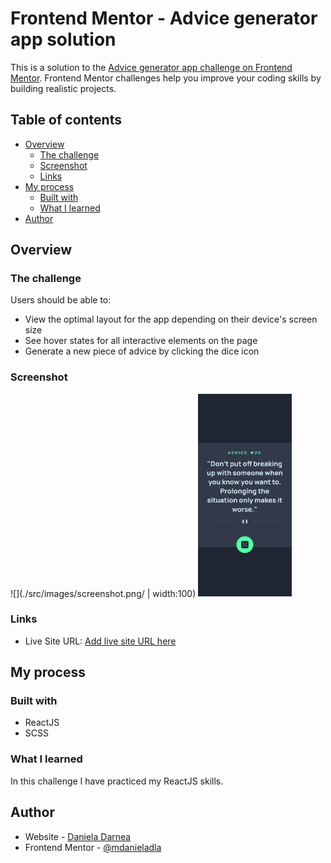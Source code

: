 # Frontend Mentor - Advice generator app solution

This is a solution to the [Advice generator app challenge on Frontend Mentor](https://www.frontendmentor.io/challenges/advice-generator-app-QdUG-13db). Frontend Mentor challenges help you improve your coding skills by building realistic projects.

## Table of contents

- [Overview](#overview)
  - [The challenge](#the-challenge)
  - [Screenshot](#screenshot)
  - [Links](#links)
- [My process](#my-process)
  - [Built with](#built-with)
  - [What I learned](#what-i-learned)
- [Author](#author)

## Overview

### The challenge

Users should be able to:

- View the optimal layout for the app depending on their device's screen size
- See hover states for all interactive elements on the page
- Generate a new piece of advice by clicking the dice icon

### Screenshot

![](./src/images/screenshot.png/ | width:100)
<img src="./src/images/screenshot.png/" width=150>

### Links

- Live Site URL: [Add live site URL here](https://mdanieladla.github.io/tip-calculator/)

## My process

### Built with

- ReactJS
- SCSS

### What I learned

In this challenge I have practiced my ReactJS skills.

## Author

- Website - [Daniela Darnea](https://mdanieladla.github.io/portfolio/)
- Frontend Mentor - [@mdanieladla](https://www.frontendmentor.io/profile/mdanieladla)
